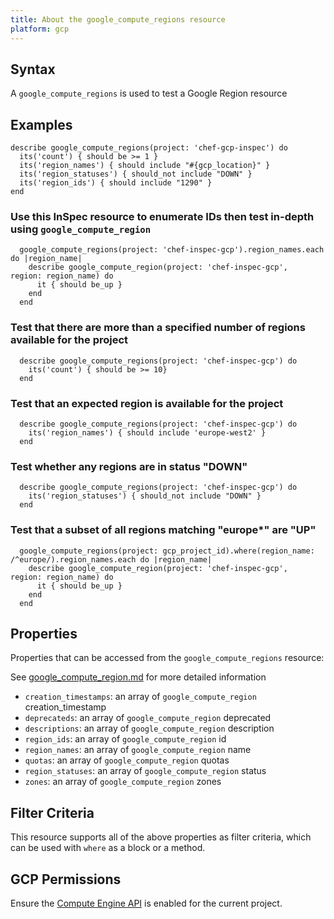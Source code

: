 ```yaml
---
title: About the google_compute_regions resource
platform: gcp
---
```


## Syntax
A `google_compute_regions` is used to test a Google Region resource

## Examples
```
describe google_compute_regions(project: 'chef-gcp-inspec') do
  its('count') { should be >= 1 }
  its('region_names') { should include "#{gcp_location}" }
  its('region_statuses') { should_not include "DOWN" }
  its('region_ids') { should include "1290" }
end

```
  ### Use this InSpec resource to enumerate IDs then test in-depth using `google_compute_region`
```
  google_compute_regions(project: 'chef-inspec-gcp').region_names.each do |region_name|
    describe google_compute_region(project: 'chef-inspec-gcp',  region: region_name) do
      it { should be_up }
    end
  end
```

  ### Test that there are more than a specified number of regions available for the project
```
  describe google_compute_regions(project: 'chef-inspec-gcp') do
    its('count') { should be >= 10}
  end
```
  ### Test that an expected region is available for the project
```
  describe google_compute_regions(project: 'chef-inspec-gcp') do
    its('region_names') { should include 'europe-west2' }
  end
```
  ### Test whether any regions are in status "DOWN"
```
  describe google_compute_regions(project: 'chef-inspec-gcp') do
    its('region_statuses') { should_not include "DOWN" }
  end
```

  ### Test that a subset of all regions matching "europe*" are "UP"
```
  google_compute_regions(project: gcp_project_id).where(region_name: /^europe/).region_names.each do |region_name|
    describe google_compute_region(project: 'chef-inspec-gcp',  region: region_name) do
      it { should be_up }
    end
  end

```

## Properties
Properties that can be accessed from the `google_compute_regions` resource:

See [google_compute_region.md](google_compute_region.md) for more detailed information
  * `creation_timestamps`: an array of `google_compute_region` creation_timestamp
  * `deprecateds`: an array of `google_compute_region` deprecated
  * `descriptions`: an array of `google_compute_region` description
  * `region_ids`: an array of `google_compute_region` id
  * `region_names`: an array of `google_compute_region` name
  * `quotas`: an array of `google_compute_region` quotas
  * `region_statuses`: an array of `google_compute_region` status
  * `zones`: an array of `google_compute_region` zones

## Filter Criteria
This resource supports all of the above properties as filter criteria, which can be used
with `where` as a block or a method.

## GCP Permissions

Ensure the [Compute Engine API](https://console.cloud.google.com/apis/library/compute.googleapis.com/) is enabled for the current project.
